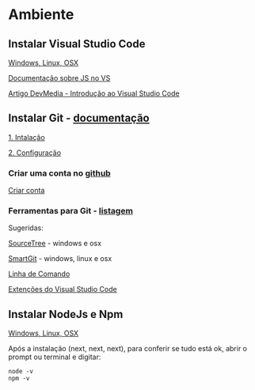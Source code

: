 # Ambiente

## Instalar Visual Studio Code

[Windows, Linux, OSX](https://code.visualstudio.com)

[Documentação sobre JS no VS](https://code.visualstudio.com/docs/languages/javascript)

[Artigo DevMedia - Introdução ao Visual Studio Code](https://www.devmedia.com.br/introducao-ao-visual-studio-code/34418)

## Instalar Git - [documentação](https://git-scm.com/book/pt-pt/v2)

[1. Intalação](https://git-scm.com/book/pt-pt/v2/Getting-Started-Installing-Git)

[2. Configuração](https://git-scm.com/book/pt-pt/v2/Come%C3%A7ando-Configura%C3%A7%C3%A3o-Inicial-do-Git)

### Criar uma conta no [github](https://github.com)

[Criar conta](https://git-scm.com/book/pt-pt/v2/GitHub-Account-Setup-and-Configuration)

### Ferramentas para Git - [listagem](https://git-scm.com/downloads/guis)

Sugeridas:

[SourceTree](https://www.sourcetreeapp.com) - windows e osx

[SmartGit](https://www.syntevo.com/smartgit) - windows, linux e osx

[Linha de Comando](https://git-scm.com/book/pt-pt/v2/Come%C3%A7ando-A-Linha-de-Comando)

[Extenções do Visual Studio Code](https://code.visualstudio.com)

## Instalar NodeJs e Npm

[Windows, Linux, OSX](https://nodejs.org/en/download)

Após a instalação (next, next, next), para conferir se tudo está ok, abrir o prompt ou terminal e digitar:

```
node -v
npm -v
```
